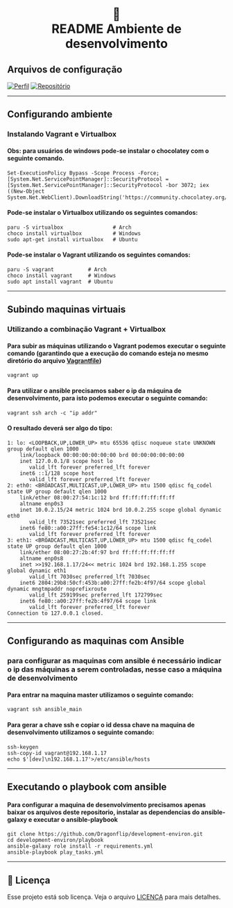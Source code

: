<h1 align="center">
📄<br>README Ambiente de desenvolvimento
</h1>

## Arquivos de configuração

[![Perfil](https://img.shields.io/badge/perfil%20-%23323330.svg?&style=for-the-badge&logo=perfil&logoColor=black&color=F745B5)](https://github.com/Dragonflip)
[![Repositório](https://img.shields.io/badge/repositório%20-%23323330.svg?&style=for-the-badge&logo=repositório&logoColor=black&color=8000FF)](https://github.com/Dragonflip/development-environ)



---
## Configurando ambiente 
### Instalando Vagrant e Virtualbox


#### **Obs:** para usuários de windows pode-se instalar o chocolatey com o seguinte comando.
```
Set-ExecutionPolicy Bypass -Scope Process -Force; [System.Net.ServicePointManager]::SecurityProtocol = [System.Net.ServicePointManager]::SecurityProtocol -bor 3072; iex ((New-Object System.Net.WebClient).DownloadString('https://community.chocolatey.org/install.ps1'))
```

#### Pode-se instalar o Virtualbox utilizando os seguintes comandos:
```
paru -S virtualbox                # Arch
choco install virtualbox          # Windows
sudo apt-get install virtualbox   # Ubuntu
```

#### Pode-se instalar o Vagrant utilizando os seguintes comandos:
```
paru -S vagrant           # Arch
choco install vagrant     # Windows
sudo apt install vagrant  # Ubuntu
```
---
## Subindo maquinas virtuais
### Utilizando a combinação Vagrant + Virtualbox
#### Para subir as máquinas utilizando o Vagrant podemos executar o seguinte comando (garantindo que a execução do comando esteja no mesmo diretório do arquivo [Vagrantfile](https://github.com/Dragonflip/development-environ/Vagrantfile))
```
vagrant up
```

#### Para utilizar o ansible precisamos saber o ip da máquina de desenvolvimento, para isto podemos executar o seguinte comando:
```
vagrant ssh arch -c "ip addr"
```
#### O resultado deverá ser algo do tipo:
```
1: lo: <LOOPBACK,UP,LOWER_UP> mtu 65536 qdisc noqueue state UNKNOWN group default qlen 1000
    link/loopback 00:00:00:00:00:00 brd 00:00:00:00:00:00
    inet 127.0.0.1/8 scope host lo
       valid_lft forever preferred_lft forever
    inet6 ::1/128 scope host
       valid_lft forever preferred_lft forever
2: eth0: <BROADCAST,MULTICAST,UP,LOWER_UP> mtu 1500 qdisc fq_codel state UP group default qlen 1000
    link/ether 08:00:27:54:1c:12 brd ff:ff:ff:ff:ff:ff
    altname enp0s3
    inet 10.0.2.15/24 metric 1024 brd 10.0.2.255 scope global dynamic eth0
       valid_lft 73521sec preferred_lft 73521sec
    inet6 fe80::a00:27ff:fe54:1c12/64 scope link
       valid_lft forever preferred_lft forever
3: eth1: <BROADCAST,MULTICAST,UP,LOWER_UP> mtu 1500 qdisc fq_codel state UP group default qlen 1000
    link/ether 08:00:27:2b:4f:97 brd ff:ff:ff:ff:ff:ff
    altname enp0s8
    inet >>192.168.1.17/24<< metric 1024 brd 192.168.1.255 scope global dynamic eth1
       valid_lft 7030sec preferred_lft 7030sec
    inet6 2804:29b8:50cf:453b:a00:27ff:fe2b:4f97/64 scope global dynamic mngtmpaddr noprefixroute
       valid_lft 259199sec preferred_lft 172799sec
    inet6 fe80::a00:27ff:fe2b:4f97/64 scope link
       valid_lft forever preferred_lft forever
Connection to 127.0.0.1 closed.
```
---
## Configurando as maquinas com Ansible
### para configurar as maquinas com ansible é necessário indicar o ip das máquinas a serem controladas, nesse caso a máquina de desenvolvimento
#### Para entrar na maquina master utilizamos o seguinte comando:
```
vagrant ssh ansible_main
```
#### Para gerar a chave ssh e copiar o id dessa chave na maquina de desenvolvimento utilizamos o seguinte comando:
```
ssh-keygen
ssh-copy-id vagrant@192.168.1.17
echo $'[dev]\n192.168.1.17'>/etc/ansible/hosts
```
---
## Executando o playbook com ansible
#### Para configurar a maquina de desenvolvimento precisamos apenas baixar os arquivos deste repositorio, instalar as dependencias do ansible-galaxy e executar o ansible-playbook
```
git clone https://github.com/Dragonflip/development-environ.git
cd development-environ/playbook
ansible-galaxy role install -r requirements.yml
ansible-playbook play_tasks.yml
```
---

## 🍜 Licença

Esse projeto está sob licença. Veja o arquivo [LICENÇA](LICENSE.md) para mais detalhes.<br>
